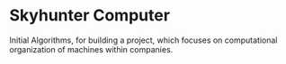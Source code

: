 # Skyhunter Computer
Initial Algorithms, for building a project, which focuses on computational organization of machines within companies.
